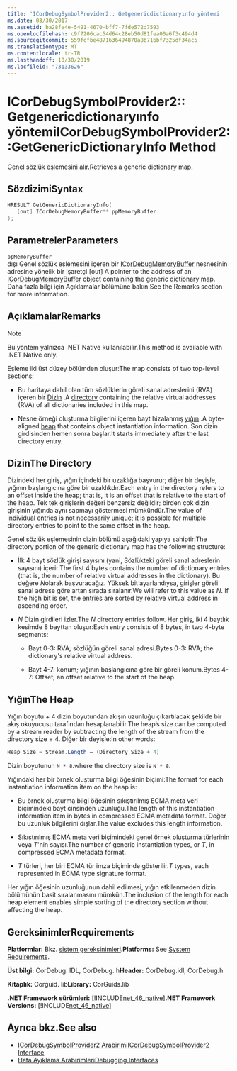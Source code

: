 ```yaml
---
title: 'ICorDebugSymbolProvider2:: Getgenericdictionaryınfo yöntemi'
ms.date: 03/30/2017
ms.assetid: ba28fe4e-5491-4670-bff7-7fde572d7593
ms.openlocfilehash: c9f7206cac54d64c28eb50d81fea00a6f3c494d4
ms.sourcegitcommit: 559fcfbe4871636494870a8b716bf7325df34ac5
ms.translationtype: MT
ms.contentlocale: tr-TR
ms.lasthandoff: 10/30/2019
ms.locfileid: "73133626"
---
```

# <a name="icordebugsymbolprovider2getgenericdictionaryinfo-method"></a><span data-ttu-id="7075d-102">ICorDebugSymbolProvider2:: Getgenericdictionaryınfo yöntemi</span><span class="sxs-lookup"><span data-stu-id="7075d-102">ICorDebugSymbolProvider2::GetGenericDictionaryInfo Method</span></span>

<span data-ttu-id="7075d-103">Genel sözlük eşlemesini alır.</span><span class="sxs-lookup"><span data-stu-id="7075d-103">Retrieves a generic dictionary map.</span></span>

## <a name="syntax"></a><span data-ttu-id="7075d-104">Sözdizimi</span><span class="sxs-lookup"><span data-stu-id="7075d-104">Syntax</span></span>

```cpp
HRESULT GetGenericDictionaryInfo(
   [out] ICorDebugMemoryBuffer** ppMemoryBuffer
);
```

## <a name="parameters"></a><span data-ttu-id="7075d-105">Parametreler</span><span class="sxs-lookup"><span data-stu-id="7075d-105">Parameters</span></span>

`ppMemoryBuffer`\
<span data-ttu-id="7075d-106">dışı Genel sözlük eşlemesini içeren bir [ICorDebugMemoryBuffer](../../../../docs/framework/unmanaged-api/debugging/icordebugmemorybuffer-interface.md) nesnesinin adresine yönelik bir işaretçi.</span><span class="sxs-lookup"><span data-stu-id="7075d-106">[out] A pointer to the address of an [ICorDebugMemoryBuffer](../../../../docs/framework/unmanaged-api/debugging/icordebugmemorybuffer-interface.md) object containing the generic dictionary map.</span></span> <span data-ttu-id="7075d-107">Daha fazla bilgi için Açıklamalar bölümüne bakın.</span><span class="sxs-lookup"><span data-stu-id="7075d-107">See the Remarks section for more information.</span></span>

## <a name="remarks"></a><span data-ttu-id="7075d-108">Açıklamalar</span><span class="sxs-lookup"><span data-stu-id="7075d-108">Remarks</span></span>

> [!NOTE]
> <span data-ttu-id="7075d-109">Bu yöntem yalnızca .NET Native kullanılabilir.</span><span class="sxs-lookup"><span data-stu-id="7075d-109">This method is available with .NET Native only.</span></span>

<span data-ttu-id="7075d-110">Eşleme iki üst düzey bölümden oluşur:</span><span class="sxs-lookup"><span data-stu-id="7075d-110">The map consists of two top-level sections:</span></span>

- <span data-ttu-id="7075d-111">Bu haritaya dahil olan tüm sözlüklerin göreli sanal adreslerini (RVA) içeren bir [Dizin](#Directory) .</span><span class="sxs-lookup"><span data-stu-id="7075d-111">A [directory](#Directory) containing the relative virtual addresses (RVA) of all dictionaries included in this map.</span></span>

- <span data-ttu-id="7075d-112">Nesne örneği oluşturma bilgilerini içeren bayt hizalanmış [yığın](#Heap) .</span><span class="sxs-lookup"><span data-stu-id="7075d-112">A byte-aligned [heap](#Heap) that contains object instantiation information.</span></span> <span data-ttu-id="7075d-113">Son dizin girdisinden hemen sonra başlar.</span><span class="sxs-lookup"><span data-stu-id="7075d-113">It starts immediately after the last directory entry.</span></span>

<a name="Directory"></a>

## <a name="the-directory"></a><span data-ttu-id="7075d-114">Dizin</span><span class="sxs-lookup"><span data-stu-id="7075d-114">The Directory</span></span>

<span data-ttu-id="7075d-115">Dizindeki her giriş, yığın içindeki bir uzaklığa başvurur; diğer bir deyişle, yığının başlangıcına göre bir uzaklıkdır.</span><span class="sxs-lookup"><span data-stu-id="7075d-115">Each entry in the directory refers to an offset inside the heap; that is, it is an offset that is relative to the start of the heap.</span></span> <span data-ttu-id="7075d-116">Tek tek girişlerin değeri benzersiz değildir; birden çok dizin girişinin yığında aynı sapmayı göstermesi mümkündür.</span><span class="sxs-lookup"><span data-stu-id="7075d-116">The value of individual entries is not necessarily unique; it is possible for multiple directory entries to point to the same offset in the heap.</span></span>

<span data-ttu-id="7075d-117">Genel sözlük eşlemesinin dizin bölümü aşağıdaki yapıya sahiptir:</span><span class="sxs-lookup"><span data-stu-id="7075d-117">The directory portion of the generic dictionary map has the following structure:</span></span>

- <span data-ttu-id="7075d-118">İlk 4 bayt sözlük girişi sayısını (yani, Sözlükteki göreli sanal adreslerin sayısını) içerir.</span><span class="sxs-lookup"><span data-stu-id="7075d-118">The first 4 bytes contains the number of dictionary entries (that is, the number of relative virtual addresses in the dictionary).</span></span> <span data-ttu-id="7075d-119">Bu değere *N*olarak başvuracağız. Yüksek bit ayarlandıysa, girişler göreli sanal adrese göre artan sırada sıralanır.</span><span class="sxs-lookup"><span data-stu-id="7075d-119">We will refer to this value as *N*. If the high bit is set, the entries are sorted by relative virtual address in ascending order.</span></span>

- <span data-ttu-id="7075d-120">*N* Dizin girdileri izler.</span><span class="sxs-lookup"><span data-stu-id="7075d-120">The *N* directory entries follow.</span></span> <span data-ttu-id="7075d-121">Her giriş, iki 4 baytlık kesimde 8 bayttan oluşur:</span><span class="sxs-lookup"><span data-stu-id="7075d-121">Each entry consists of 8 bytes, in two 4-byte segments:</span></span>

  - <span data-ttu-id="7075d-122">Bayt 0-3: RVA; sözlüğün göreli sanal adresi.</span><span class="sxs-lookup"><span data-stu-id="7075d-122">Bytes 0-3: RVA; the dictionary's relative virtual address.</span></span>

  - <span data-ttu-id="7075d-123">Bayt 4-7: konum; yığının başlangıcına göre bir göreli konum.</span><span class="sxs-lookup"><span data-stu-id="7075d-123">Bytes 4-7: Offset; an offset relative to the start of the heap.</span></span>

<a name="Heap"></a>

## <a name="the-heap"></a><span data-ttu-id="7075d-124">Yığın</span><span class="sxs-lookup"><span data-stu-id="7075d-124">The Heap</span></span>

<span data-ttu-id="7075d-125">Yığın boyutu + 4 dizin boyutundan akışın uzunluğu çıkartılacak şekilde bir akış okuyucusu tarafından hesaplanabilir.</span><span class="sxs-lookup"><span data-stu-id="7075d-125">The heap’s size can be computed by a stream reader by subtracting the length of the stream from the directory size + 4.</span></span> <span data-ttu-id="7075d-126">Diğer bir deyişle:</span><span class="sxs-lookup"><span data-stu-id="7075d-126">In other words:</span></span>

```csharp
Heap Size = Stream.Length – (Directory Size + 4)
```

<span data-ttu-id="7075d-127">Dizin boyutunun `N * 8`.</span><span class="sxs-lookup"><span data-stu-id="7075d-127">where the directory size is `N * 8`.</span></span>

<span data-ttu-id="7075d-128">Yığındaki her bir örnek oluşturma bilgi öğesinin biçimi:</span><span class="sxs-lookup"><span data-stu-id="7075d-128">The format for each instantiation information item on the heap is:</span></span>

- <span data-ttu-id="7075d-129">Bu örnek oluşturma bilgi öğesinin sıkıştırılmış ECMA meta veri biçimindeki bayt cinsinden uzunluğu.</span><span class="sxs-lookup"><span data-stu-id="7075d-129">The length of this instantiation information item in bytes in compressed ECMA metadata format.</span></span> <span data-ttu-id="7075d-130">Değer bu uzunluk bilgilerini dışlar.</span><span class="sxs-lookup"><span data-stu-id="7075d-130">The value excludes this length information.</span></span>

- <span data-ttu-id="7075d-131">Sıkıştırılmış ECMA meta veri biçimindeki genel örnek oluşturma türlerinin veya *T*'nin sayısı.</span><span class="sxs-lookup"><span data-stu-id="7075d-131">The number of generic instantiation types, or *T*, in compressed ECMA metadata format.</span></span>

- <span data-ttu-id="7075d-132">*T* türleri, her biri ECMA tür imza biçiminde gösterilir.</span><span class="sxs-lookup"><span data-stu-id="7075d-132">*T* types, each represented in ECMA type signature format.</span></span>

<span data-ttu-id="7075d-133">Her yığın öğesinin uzunluğunun dahil edilmesi, yığın etkilenmeden dizin bölümünün basit sıralanmasını mümkün.</span><span class="sxs-lookup"><span data-stu-id="7075d-133">The inclusion of the length for each heap element enables simple sorting of the directory section without affecting the heap.</span></span>

## <a name="requirements"></a><span data-ttu-id="7075d-134">Gereksinimler</span><span class="sxs-lookup"><span data-stu-id="7075d-134">Requirements</span></span>

<span data-ttu-id="7075d-135">**Platformlar:** Bkz. [sistem gereksinimleri](../../../../docs/framework/get-started/system-requirements.md).</span><span class="sxs-lookup"><span data-stu-id="7075d-135">**Platforms:** See [System Requirements](../../../../docs/framework/get-started/system-requirements.md).</span></span>

<span data-ttu-id="7075d-136">**Üst bilgi:** CorDebug. IDL, CorDebug. h</span><span class="sxs-lookup"><span data-stu-id="7075d-136">**Header:** CorDebug.idl, CorDebug.h</span></span>

<span data-ttu-id="7075d-137">**Kitaplık:** Corguid. lib</span><span class="sxs-lookup"><span data-stu-id="7075d-137">**Library:** CorGuids.lib</span></span>

<span data-ttu-id="7075d-138">**.NET Framework sürümleri:** [!INCLUDE[net_46_native](../../../../includes/net-46-native-md.md)]</span><span class="sxs-lookup"><span data-stu-id="7075d-138">**.NET Framework Versions:** [!INCLUDE[net_46_native](../../../../includes/net-46-native-md.md)]</span></span>

## <a name="see-also"></a><span data-ttu-id="7075d-139">Ayrıca bkz.</span><span class="sxs-lookup"><span data-stu-id="7075d-139">See also</span></span>

- [<span data-ttu-id="7075d-140">ICorDebugSymbolProvider2 Arabirimi</span><span class="sxs-lookup"><span data-stu-id="7075d-140">ICorDebugSymbolProvider2 Interface</span></span>](../../../../docs/framework/unmanaged-api/debugging/icordebugsymbolprovider2-interface.md)
- [<span data-ttu-id="7075d-141">Hata Ayıklama Arabirimleri</span><span class="sxs-lookup"><span data-stu-id="7075d-141">Debugging Interfaces</span></span>](../../../../docs/framework/unmanaged-api/debugging/debugging-interfaces.md)
